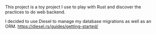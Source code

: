 This project is a toy project I use to play with Rust and discover the practices to do web backend. 

I decided to use Diesel to manage my database migrations as well as an ORM.
https://diesel.rs/guides/getting-started/
